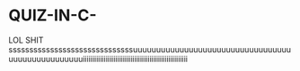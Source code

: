 # QUIZ-IN-C-
LOL SHIT
ssssssssssssssssssssssssssssssuuuuuuuuuuuuuuuuuuuuuuuuuuuuuuuuuuuuuuuuuuuuuuuuuuiiiiiiiiiiiiiiiiiiiiiiiiiiiiiiiiiiiiiiiiiiiiiiiiiiiiiii

